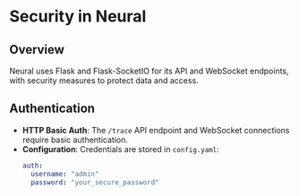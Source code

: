 # Security in Neural

## Overview
Neural uses Flask and Flask-SocketIO for its API and WebSocket endpoints, with security measures to protect data and access.

## Authentication
- **HTTP Basic Auth**: The `/trace` API endpoint and WebSocket connections require basic authentication.
- **Configuration**: Credentials are stored in `config.yaml`:
  ```yaml
  auth:
    username: "admin"
    password: "your_secure_password"